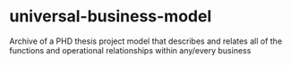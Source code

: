# universal-business-model
Archive of a PHD thesis project model that describes and relates all of the functions and operational relationships within any/every business
